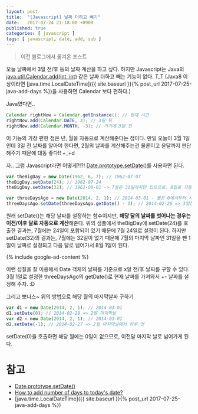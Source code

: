 ```yaml
---
layout: post
title:  "[Javascript] 날짜 더하고 빼기"
date:   2017-07-24 21:18:00 +0900
published: true
categories: [ javascript ]
tags: [ javascript, date, add, sub ]
---
```


> 이전 블로그에서 옮겨온 포스트

오늘 날짜에서 3일 전/후 등의 날짜 계산을 하고 싶다. 하지만 Javascript는 Java의 [java.util.Calendar.add(int, int)](http://docs.oracle.com/javase/7/docs/api/java/util/Calendar.html#add(int,%20int)) 같은 날짜 더하고 빼는 기능이 없다. T_T (Java8 이상이라면 [java.time.LocalDateTime]({{ site.baseurl }}{% post_url 2017-07-25-java-add-days %})을 사용하면 Calendar 보다 편하다.)

Java였다면..
```java
Calendar rightNow = Calendar.getInstance(); // 현재 시간
rightNow.add(Calendar.DATE, 3); // 3일 뒤
rightNow.add(Calendar.MONTH, -3); // 거기에 3달 전
```

이 기능의 가장 편한 점은 년, 월을 자동으로 계산해준다는 점이다. 만일 오늘이 3월 1일인데 3일 전 날짜를 알아야 한다면, 2월의 날짜를 계산해주는건 물론이고 윤달까지 판단해주기 때문에 대똥 좋다!! +_+d

자.. 그럼 Javascript라면 어떻게?!?!
[Date.prototype.setDate()](https://developer.mozilla.org/en-US/docs/Web/JavaScript/Reference/Global_Objects/Date/setDate)를 사용하면 된다.

```javascript
var theBigDay = new Date(1962, 6, 7); // 1962-07-07
theBigDay.setDate(24); // 1962-07-24
theBigDay.setDate(32); // 1962-08-01 -> 7월은 31일까지만 있으므로, 8월로 자동 계산..

var threeDaysAgo = new Date(2014, 2, 1); // 2014-03-01 - 월은 0에서부터 시작된다.
threeDaysAgo.setDate(threeDaysAgo.getDate() - 3); // 2014-02-26 => 3일전으로~
```

원래 setDate()는 해당 날짜를 설정하는 함수이지만, **해당 달의 날짜를 벗어나는 경우는 이전/이후 달로 자동으로 계산**해준다. 위의 샘플에서 theBigDay에 setDate(24)를 호출한 결과는, 7월에는 24일이 포함되어 있기 때문에 7월 24일로 설정이 된다. 하지만 setDate(32)의 결과는, 7월에는 32일이 없기 때문에 7월의 마지막 날짜인 31일을 뺀 1일이 날짜로 설정되고 다음 달로 넘어가서 8월 1일이 된다.

{% include google-ad-content %}

이런 성질을 잘 이용해서 Date 객체의 날짜를 기준으로 x일 전/후 날짜를 구할 수 있다. 3월 1일로 설정한 threeDaysAgo의 getDate()로 현재 날짜를 가져와서 +- 날짜를 설정해 주자. :D


그리고 뽀나스~ 위의 방법으로 해당 월의 마지막날짜 구하기
```javascript
var d1 = new Date(2014, 2, 1); // 2014-03-01
d1.setDate(0); // 2014-02-28 => 2월 마지막날
var d2 = new Date(2014, 2, 1); // 2014-03-01
d2.setDate(-1); // 2014-02-27 => 2월 마지막날에서 하루 전
```

setDate(0)을 호출하면 해당 월에는 0일이 없으므로, 이전달 마지막 날로 넘어가게 된다.

# 참고

- [Date.prototype.setDate()](https://developer.mozilla.org/en-US/docs/Web/JavaScript/Reference/Global_Objects/Date/setDate)
- [How to add number of days to today's date?](https://stackoverflow.com/questions/3818193/how-to-add-number-of-days-to-todays-date)
- [java.time.LocalDateTime]({{ site.baseurl }}{% post_url 2017-07-25-java-add-days %})
